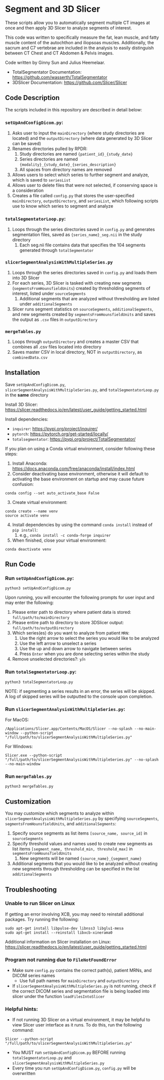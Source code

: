 # Segment and 3D Slicer

These scripts allow you to automatically segment multiple CT images at once and then apply 3D Slicer to analyze 
segments of interest.

This code was written to specifically measure the fat, lean muscle, and fatty muscle content of the autochthon and 
iliopsoas muscles. Additionally, the sacrum and C7 vertebrae are included in the analysis to easily distinguish between
CT Chest and CT Abdomen & Pelvis images.

Code written by Ginny Sun and Julius Heemelaar.

* TotalSegmentator Documentation: https://github.com/wasserth/TotalSegmentator
* 3DSlicer Documentation: https://github.com/Slicer/Slicer

## Code Description
The scripts included in this repository are described in detail below:

### ```setUpAndConfigDicom.py```: 
1. Asks user to input the ```mainDirectory``` (where study directories are located) and the ```outputDirectory``` 
(where data generated by 3D Slicer can be saved)
2. Renames directories pulled by RPDR:
   1. Study directories are named ```{patient_id}_{study_date}```
   2. Series directories are named ```{modality}_{study_date}_{series_description}```
   3. All spaces from directory names are removed
3. Allows users to select which series to further segment and analyze, which is saved to ```seriesList```
4. Allows user to delete files that were not selected, if conserving space is a consideration
5. Creates a file called ```config.py``` that stores the user-specified ```mainDirectory```, ```outputDirectory```, and 
```seriesList```, which following scripts use to know which series to segment and analyze

### ```totalSegmentatorLoop.py```:
1. Loops through the series directories saved in ```config.py``` and generates segmentation files, saved as 
```{series_name}_seg.nii``` in the study directory
   1. Each seg.nii file contains data that specifies the 104 segments generated through ```totalSegmentator```

### ```slicerSegmentAnalysisWithMultipleSeries.py```
1. Loops through the series directories saved in ```config.py``` and loads them into 3D Slicer
2. For each series, 3D Slicer is tasked with creating new segments (```segmentsFromHounsfieldUnits```) created by 
thresholding segments of interest, listed under ```sourceSegments```
   1. Additional segments that are analyzed without thresholding are listed under ```additionalSegments```
3. Slicer runs segment statistics on ```sourceSegments```, ```additionalSegments```, and new segments created by 
```segmentsFromHounsfieldUnits``` and saves the output as ```.csv``` files in ```outputDirectory```

### ```mergeTables.py```
1. Loops through ```outputDirectory``` and creates a master CSV that combines all .csv files located into directory
2. Saves master CSV in local directory, NOT in ```outputDirectory```, as ```combinedData.csv```

## Installation
Save ```setUpAndConfigDicom.py```, ```slicerSegmentAnalysisWithMultipleSeries.py```, and ```totalSegmentatorLoop.py``` 
in the **same** directory

Install 3D Slicer: https://slicer.readthedocs.io/en/latest/user_guide/getting_started.html

Install dependencies:
* ```inquirer```: https://pypi.org/project/inquirer/
* ```pytorch```: https://pytorch.org/get-started/locally/
* ```totalsegmentator```: https://pypi.org/project/TotalSegmentator/

If you plan on using a Conda virtual environment, consider following these steps:
1. Install Anaconda: https://docs.anaconda.com/free/anaconda/install/index.html
2. Consider deactivating base environment, otherwise it will default to activating the base environment on startup and
may cause future confusion:
```commandline
conda config --set auto_activate_base False
```
3. Create virtual environment:
```commandline
conda create --name venv
source activate venv
```
4. Install dependencies by using the command ```conda install``` instead of ```pip install```:
   1. e.g., ```conda install -c conda-forge inquirer```
5. When finished, close your virtual environment:
```commandline
conda deactivate venv
```

## Run Code
### Run ```setUpAndConfigDicom.py```:
```commandline 
python3 setUpAndConfigDicom.py
```
Upon running, you will encounter the following prompts for user input and may enter the following:
1. Please enter path to directory where patient data is stored: ```full/path/to/mainDirectory```
2. Please entire path to directory to store 3DSlicer output: ```full/path/to/outputDirectory```
3. Which series(es) do you want to analyze from patient ```MRN```:
   1. Use the right arrow to select the series you would like to be analyzed
   2. Use the left arrow to unselect a series
   3. Use the up and down arrow to navigate between series
   4. Press ```Enter``` when you are done selecting series within the study
4. Remove unselected directories?: ```y```/```n```

### Run ```totalSegmentatorLoop.py```:
```commandline 
python3 totalSegmentatorLoop.py
```
NOTE: if segmenting a series results in an error, the series will be skipped. A log of skipped series will be 
outputted to the console upon completion.

### Run ```slicerSegmentAnalysisWithMultipleSeries.py```:

For MacOS:
 ```
 /Applications/Slicer.app/Contents/MacOS/Slicer --no-splash --no-main-window --python-script "/full/path/to/slicerSegmentAnalysisWithMultipleSeries.py" 
 ```

For Windows:
```commandline
Slicer.exe --python-script "/full/path/to/slicerSegmentAnalysisWithMultipleSeries.py" --no-splash --no-main-window
```

### Run ```mergeTables.py```
```commandline 
python3 mergeTables.py
```

## Customization
You may customize which segments to analyze within ```slicerSegmentAnalysisWithMultipleSeries.py``` by specifying 
```sourceSegments```, ```segmentsFromHounsfieldUnits```, and ```additionalSegments```:

   1. Specify source segments as list items ```[source_name, source_id]``` in ```sourceSegments```
   2. Specify threshold values and names used to create new segments as list items ```[segment_name, threshold_min, threshold_max]``` in ```segmentsFromHounsfieldUnits```
      1. New segments will be named ```{source_name}_{segment_name}```
   3. Additional segments that you would like to be analyzed without creating new segments through thresholding can be specified in the list ```additionalSegments```

## Troubleshooting
### Unable to run Slicer on Linux
If getting an error involving XCB, you may need to reinstall additional packages. Try running the following:
```commandline
sudo apt-get install libpulse-dev libnss3 libglu1-mesa
sudo apt-get install --reinstall libxcb-xinerama0
```
Additional information on Slicer installation on Linux: 
https://slicer.readthedocs.io/en/latest/user_guide/getting_started.html

### Program not running due to ```FileNotFoundError```
* Make sure ```config.py``` contains the correct path(s), patient MRNs, and DICOM series names
  * Use full path names for ```mainDirectory``` and ```outputDirectory```
* If ```slicerSegmentAnalysisWithMultipleSeries.py``` is not running, check if the correct DICOM series and segmentation
file is being loaded into slicer under the function ```loadFilesIntoSlicer```
### Helpful hints:
* If not running 3D Slicer on a virtual environment, it may be helpful to view Slicer user interface as it runs. To do
this, run the following command:
```commandline
Slicer --python-script "/full/path/to/slicerSegmentAnalysisWithMultipleSeries.py" 
```
* You MUST run ```setUpAndConfigDicom.py``` BEFORE running ```totalSegmentatorLoop.py``` and 
```slicerSegmentAnalysisWithMultipleSeries.py```
* Every time you run ```setUpAndConfigDicom.py```, ```config.py```
will be overwritten
